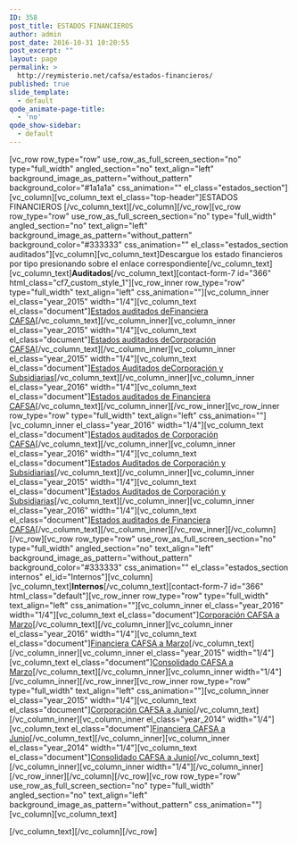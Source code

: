 ```yaml
---
ID: 358
post_title: ESTADOS FINANCIEROS
author: admin
post_date: 2016-10-31 10:20:55
post_excerpt: ""
layout: page
permalink: >
  http://reymisterio.net/cafsa/estados-financieros/
published: true
slide_template:
  - default
qode_animate-page-title:
  - 'no'
qode_show-sidebar:
  - default
---
```

[vc_row row_type="row" use_row_as_full_screen_section="no" type="full_width" angled_section="no" text_align="left" background_image_as_pattern="without_pattern" background_color="#1a1a1a" css_animation="" el_class="estados_section"][vc_column][vc_column_text el_class="top-header"]<span class="colortext">ESTADOS</span> <span class="require">FINANCIEROS</span>
[/vc_column_text][/vc_column][/vc_row][vc_row row_type="row" use_row_as_full_screen_section="no" type="full_width" angled_section="no" text_align="left" background_image_as_pattern="without_pattern" background_color="#333333" css_animation="" el_class="estados_section auditados"][vc_column][vc_column_text]Descargue los estado financieros por tipo presionando sobre el enlace correspondiente[/vc_column_text][vc_column_text]<b>Auditados</b>[/vc_column_text][contact-form-7 id="366" html_class="cf7_custom_style_1"][vc_row_inner row_type="row" type="full_width" text_align="left" css_animation=""][vc_column_inner el_class="year_2015" width="1/4"][vc_column_text el_class="document"]<a href="http://reymisterio.net/cafsa/wp-content/uploads/2017/03/Estados20Auditados20Financiera2020151.pdf" target="_blank">Estados auditados
deFinanciera CAFSA</a>[/vc_column_text][/vc_column_inner][vc_column_inner el_class="year_2015" width="1/4"][vc_column_text el_class="document"]<a href="http://reymisterio.net/cafsa/wp-content/uploads/2017/03/Estados20Auditados20Corporacion2020151.pdf" target="_blank">Estados auditados
deCorporación CAFSA</a>[/vc_column_text][/vc_column_inner][vc_column_inner el_class="year_2015" width="1/4"][vc_column_text el_class="document"]<a href="http://reymisterio.net/cafsa/wp-content/uploads/2017/03/Estados20Auditados20Subsidiarias2020151.pdf" target="_blank">Estados Auditados
deCorporación y Subsidiarias</a>[/vc_column_text][/vc_column_inner][vc_column_inner el_class="year_2016" width="1/4"][vc_column_text el_class="document"]<a href="http://reymisterio.net/cafsa/wp-content/uploads/2017/03/Estados20Auditados20Financiera2020161.pdf" target="_blank">Estados auditados
de Financiera CAFSA</a>[/vc_column_text][/vc_column_inner][/vc_row_inner][vc_row_inner row_type="row" type="full_width" text_align="left" css_animation=""][vc_column_inner el_class="year_2016" width="1/4"][vc_column_text el_class="document"]<a href="http://reymisterio.net/cafsa/wp-content/uploads/2017/04/Estados20Auditados20Corporacion2020161.pdf" target="_blank">Estados auditados
de Corporación CAFSA</a>[/vc_column_text][/vc_column_inner][vc_column_inner el_class="year_2016" width="1/4"][vc_column_text el_class="document"]<a href="http://reymisterio.net/cafsa/wp-content/uploads/2017/04/Estados20Auditados20Subsidiarias2020161.pdf" target="_blank">Estados Auditados
de Corporación y Subsidiarias</a>[/vc_column_text][/vc_column_inner][vc_column_inner el_class="year_2015" width="1/4"][vc_column_text el_class="document"]<a href="http://reymisterio.net/cafsa/wp-content/uploads/2017/03/Estados20Auditados20Subsidiarias2020151.pdf" target="_blank">Estados Auditados
de Corporación y Subsidiarias</a>[/vc_column_text][/vc_column_inner][vc_column_inner el_class="year_2016" width="1/4"][vc_column_text el_class="document"]<a href="http://reymisterio.net/cafsa/wp-content/uploads/2017/03/Estados20Auditados20Financiera2020161.pdf" target="_blank">Estados auditados
de Financiera CAFSA</a>[/vc_column_text][/vc_column_inner][/vc_row_inner][/vc_column][/vc_row][vc_row row_type="row" use_row_as_full_screen_section="no" type="full_width" angled_section="no" text_align="left" background_image_as_pattern="without_pattern" background_color="#333333" css_animation="" el_class="estados_section internos" el_id="Internos"][vc_column][vc_column_text]<b>Internos</b>[/vc_column_text][contact-form-7 id="366" html_class="default"][vc_row_inner row_type="row" type="full_width" text_align="left" css_animation=""][vc_column_inner el_class="year_2016" width="1/4"][vc_column_text el_class="document"]<a href="http://reymisterio.net/cafsa/wp-content/uploads/2017/03/CorporacionMarzo20161.pdf" target="_blank">Corporación CAFSA
a Marzo</a>[/vc_column_text][/vc_column_inner][vc_column_inner el_class="year_2016" width="1/4"][vc_column_text el_class="document"]<a href="http://reymisterio.net/cafsa/wp-content/uploads/2017/03/FinancieraMarzo20161.pdf" target="_blank">Financiera CAFSA
a Marzo</a>[/vc_column_text][/vc_column_inner][vc_column_inner el_class="year_2015" width="1/4"][vc_column_text el_class="document"]<a href="http://reymisterio.net/cafsa/wp-content/uploads/2017/03/ConsolidadoMarzo20151.pdf" target="_blank">Consolidado CAFSA
a Marzo</a>[/vc_column_text][/vc_column_inner][vc_column_inner width="1/4"][/vc_column_inner][/vc_row_inner][vc_row_inner row_type="row" type="full_width" text_align="left" css_animation=""][vc_column_inner el_class="year_2015" width="1/4"][vc_column_text el_class="document"]<a href="http://reymisterio.net/cafsa/wp-content/uploads/2017/03/CorporacionJunio20151.pdf" target="_blank">Corporación CAFSA
a Junio</a>[/vc_column_text][/vc_column_inner][vc_column_inner el_class="year_2014" width="1/4"][vc_column_text el_class="document"]<a href="http://reymisterio.net/cafsa/wp-content/uploads/2017/03/FinancieraJunio20141.pdf" target="_blank">Financiera CAFSA
a Junio</a>[/vc_column_text][/vc_column_inner][vc_column_inner el_class="year_2014" width="1/4"][vc_column_text el_class="document"]<a href="http://reymisterio.net/cafsa/wp-content/uploads/2017/03/ConsolidadoJunio20141.pdf" target="_blank">Consolidado CAFSA
a Junio</a>[/vc_column_text][/vc_column_inner][vc_column_inner width="1/4"][/vc_column_inner][/vc_row_inner][/vc_column][/vc_row][vc_row row_type="row" use_row_as_full_screen_section="no" type="full_width" angled_section="no" text_align="left" background_image_as_pattern="without_pattern" css_animation=""][vc_column][vc_column_text]

[/vc_column_text][/vc_column][/vc_row]